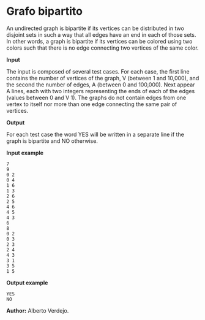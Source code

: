 # Grafo bipartito

An undirected graph is bipartite if its vertices can be distributed in two disjoint sets in such a way that all edges have an end in each of those sets. In other words, a graph is bipartite if its vertices can be colored using two colors such that there is no edge connecting two vertices of the same color.

**Input**

The input is composed of several test cases. For each case, the first line contains the number of vertices of the graph, V (between 1 and 10,000), and the second the number of edges, A (between 0 and 100,000). Next appear A lines, each with two integers representing the ends of each of the edges (values between 0 and V 1). The graphs do not contain edges from one vertex to itself nor more than one edge connecting the same pair of vertices.

**Output**

For each test case the word YES will be written in a separate line if the graph is bipartite and NO otherwise.

**Input example**

    7
    9
    0 2
    0 4
    1 6
    1 3
    2 6
    2 5
    4 6
    4 5
    4 3
    6
    8
    0 2
    0 3
    2 3
    2 4
    4 3
    3 1
    3 5
    1 5

**Output example**

    YES
    NO

**Author:** Alberto Verdejo.
